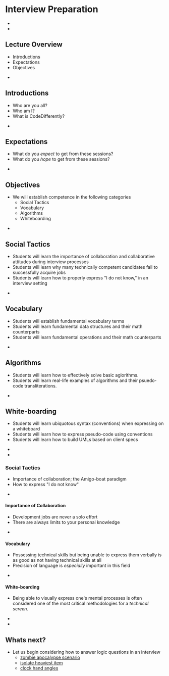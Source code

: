 # Interview Preparation








-
-
## Lecture Overview
* Introductions
* Expectations
* Objectives


-
## Introductions
* Who are you all?
* Who am I?
* What is CodeDifferently?


-
## Expectations
* What do you _expect_ to get from these sessions?
* What do you _hope_ to get from these sessions?


-
## Objectives
* We will establish competence in the following categories
    * Social Tactics
    * Vocabulary
    * Algorithms
    * Whiteboarding

-
## Social Tactics
* Students will learn the importance of collaboration and collaborative attitudes during interview processes
* Students will learn why many technically competent candidates fail to successfully acquire jobs
* Students will learn how to properly express "I do not know," in an interview setting

-
## Vocabulary
* Students will establish fundamental vocabulary terms
* Students will learn fundamental data structures and their math counterparts
* Students will learn fundamental operations and their math counterparts

-
## Algorithms
* Students will learn how to effectively solve basic aglorithms.
* Students will learn real-life examples of algorithms and their psuedo-code transliterations.

-
## White-boarding
* Students will learn ubiquotous syntax (conventions) when expressing on a whiteboard
* Students will learn how to express pseudo-code using conventions
* Students will learn how to build UMLs based on client specs








-
-
### Social Tactics
* Importance of collaboration; the Amigo-boat paradigm
* How to express "I do not know"

-
#### Importance of Collaboration
* Development jobs are never a solo effort
* There are always limits to your personal knowledge


-
#### Vocabulary
* Possessing technical skills but being unable to express them verbally is as good as not having technical skills at all
* Precision of language is _especially_ important in this field


-
#### White-boarding
* Being able to visually express one's mental processes is often considered one of the most critical methodologies for a _technical screen_.












-
-
## Whats next?
* Let us begin considering how to answer logic questions in an interview
    * [zombie apocalypse scenario]()
    * [isolate heaviest item]()
    * [clock hand angles]()